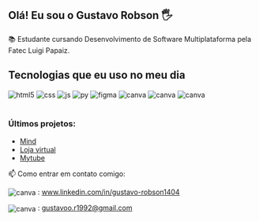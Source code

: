 ## Olá! Eu sou o Gustavo Robson 🖐️

📚 Estudante cursando Desenvolvimento de Software Multiplataforma pela Fatec Luigi Papaiz.

## Tecnologias que eu uso no meu dia

<div style="display: inline_block">
  <img align="center" alt="html5" src="https://img.shields.io/badge/HTML5-E34F26?style=for-the-badge&logo=html5&logoColor=white" />
  <img align="center" alt="css" src="https://img.shields.io/badge/CSS3-1572B6?style=for-the-badge&logo=css3&logoColor=white" />
  <img align="center" alt="js" src="https://img.shields.io/badge/JavaScript-F7DF1E?style=for-the-badge&logo=javascript&logoColor=black" />
  <img align="center" alt="py" src="https://img.shields.io/badge/Python-14354C?style=for-the-badge&logo=python&logoColor=white" />
  <img align="center" alt="figma" src="https://img.shields.io/badge/Figma-F24E1E?style=for-the-badge&logo=figma&logoColor=white" />
  <img align="center" alt="canva" src="https://img.shields.io/badge/Canva-%2300C4CC.svg?&style=for-the-badge&logo=Canva&logoColor=white" />
  <img align="center" alt="canva" src="https://img.shields.io/badge/Adobe%20Photoshop-31A8FF?style=for-the-badge&logo=Adobe%20Photoshop&logoColor=black" />
  <img align="center" alt="canva" src="https://img.shields.io/badge/Bootstrap-563D7C?style=for-the-badge&logo=bootstrap&logoColor=white" />
</div><br/>


### Últimos projetos:

- [Mind](https://mind-your-359d.vercel.app/)<br/>
- [Loja virtual](https://loja-virtual-goku.vercel.app/)<br/>
- [Mytube](https://gustavorobs-11.github.io/MyTube_Alice-Gustavo)<br/>

📫 Como entrar em contato comigo:<br/>

<img align="center" alt="canva" src="https://img.shields.io/badge/LinkedIn-0077B5?style=for-the-badge&logo=linkedin&logoColor=white" />     :  www.linkedin.com/in/gustavo-robson1404

<img align="center" alt="canva" src="https://img.shields.io/badge/Gmail-D14836?style=for-the-badge&logo=gmail&logoColor=white" />     : gustavoo.r1992@gmail.com 

 <br/>
